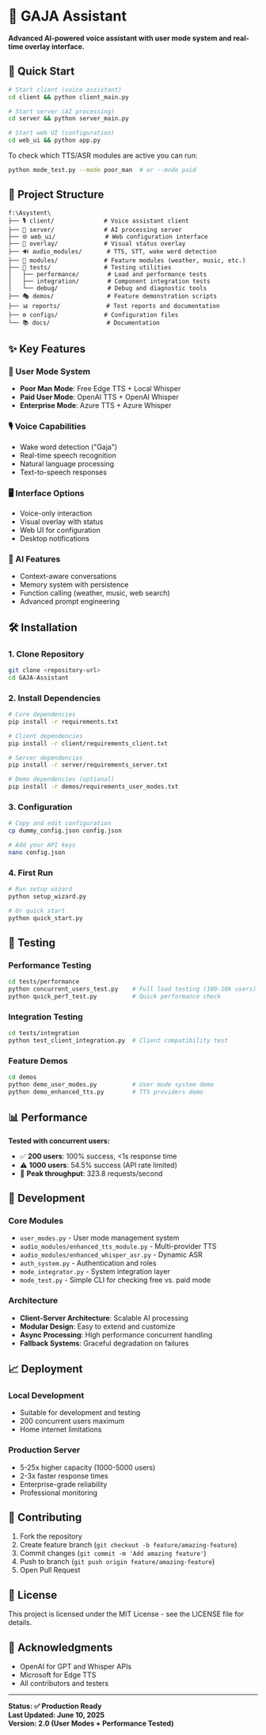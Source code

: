 # 🤖 GAJA Assistant

**Advanced AI-powered voice assistant with user mode system and real-time overlay interface.**

## 🚀 Quick Start

```bash
# Start client (voice assistant)
cd client && python client_main.py

# Start server (AI processing) 
cd server && python server_main.py

# Start web UI (configuration)
cd web_ui && python app.py
```

To check which TTS/ASR modules are active you can run:

```bash
python mode_test.py --mode poor_man  # or --mode paid
```

## 📁 Project Structure

```
f:\Asystent\
├── 🎙️ client/              # Voice assistant client
├── 🧠 server/              # AI processing server  
├── 🌐 web_ui/              # Web configuration interface
├── 🎨 overlay/             # Visual status overlay
├── 🔊 audio_modules/       # TTS, STT, wake word detection
├── 🧩 modules/             # Feature modules (weather, music, etc.)
├── 🧪 tests/               # Testing utilities
│   ├── performance/        # Load and performance tests
│   ├── integration/        # Component integration tests
│   └── debug/              # Debug and diagnostic tools
├── 🎭 demos/               # Feature demonstration scripts
├── 📊 reports/             # Test reports and documentation
├── ⚙️ configs/             # Configuration files
└── 📚 docs/                # Documentation
```

## ✨ Key Features

### 🎯 User Mode System
- **Poor Man Mode**: Free Edge TTS + Local Whisper
- **Paid User Mode**: OpenAI TTS + OpenAI Whisper  
- **Enterprise Mode**: Azure TTS + Azure Whisper

### 🎙️ Voice Capabilities
- Wake word detection ("Gaja")
- Real-time speech recognition
- Natural language processing
- Text-to-speech responses

### 🖥️ Interface Options
- Voice-only interaction
- Visual overlay with status
- Web UI for configuration
- Desktop notifications

### 🧠 AI Features
- Context-aware conversations
- Memory system with persistence
- Function calling (weather, music, web search)
- Advanced prompt engineering

## 🛠️ Installation

### 1. Clone Repository
```bash
git clone <repository-url>
cd GAJA-Assistant
```

### 2. Install Dependencies
```bash
# Core dependencies
pip install -r requirements.txt

# Client dependencies
pip install -r client/requirements_client.txt

# Server dependencies  
pip install -r server/requirements_server.txt

# Demo dependencies (optional)
pip install -r demos/requirements_user_modes.txt
```

### 3. Configuration
```bash
# Copy and edit configuration
cp dummy_config.json config.json

# Add your API keys
nano config.json
```

### 4. First Run
```bash
# Run setup wizard
python setup_wizard.py

# Or quick start
python quick_start.py
```

## 🧪 Testing

### Performance Testing
```bash
cd tests/performance
python concurrent_users_test.py    # Full load testing (100-10k users)
python quick_perf_test.py          # Quick performance check
```

### Integration Testing
```bash
cd tests/integration  
python test_client_integration.py  # Client compatibility test
```

### Feature Demos
```bash
cd demos
python demo_user_modes.py          # User mode system demo
python demo_enhanced_tts.py        # TTS providers demo
```

## 📊 Performance

**Tested with concurrent users:**
- ✅ **200 users**: 100% success, <1s response time
- ⚠️ **1000 users**: 54.5% success (API rate limited)
- 🚀 **Peak throughput**: 323.8 requests/second

## 🔧 Development

### Core Modules
- `user_modes.py` - User mode management system
- `audio_modules/enhanced_tts_module.py` - Multi-provider TTS
- `audio_modules/enhanced_whisper_asr.py` - Dynamic ASR  
- `auth_system.py` - Authentication and roles
- `mode_integrator.py` - System integration layer
- `mode_test.py` - Simple CLI for checking free vs. paid mode

### Architecture
- **Client-Server Architecture**: Scalable AI processing
- **Modular Design**: Easy to extend and customize
- **Async Processing**: High performance concurrent handling
- **Fallback Systems**: Graceful degradation on failures

## 📈 Deployment

### Local Development
- Suitable for development and testing
- 200 concurrent users maximum
- Home internet limitations

### Production Server  
- 5-25x higher capacity (1000-5000 users)
- 2-3x faster response times
- Enterprise-grade reliability
- Professional monitoring

## 🤝 Contributing

1. Fork the repository
2. Create feature branch (`git checkout -b feature/amazing-feature`)
3. Commit changes (`git commit -m 'Add amazing feature'`)
4. Push to branch (`git push origin feature/amazing-feature`)
5. Open Pull Request

## 📝 License

This project is licensed under the MIT License - see the LICENSE file for details.

## 🙏 Acknowledgments

- OpenAI for GPT and Whisper APIs
- Microsoft for Edge TTS
- All contributors and testers

---

**Status: ✅ Production Ready**  
**Last Updated: June 10, 2025**  
**Version: 2.0 (User Modes + Performance Tested)**
